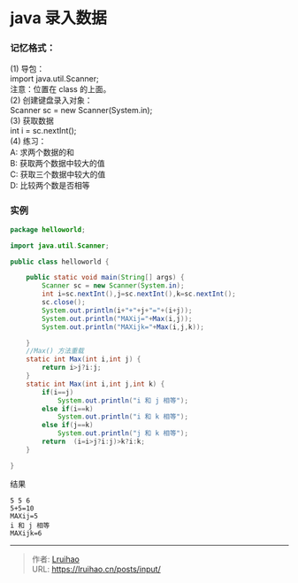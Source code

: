 # java 录入数据

### 记忆格式：
(1) 导包：  
	import java.util.Scanner;  
	注意：位置在 class 的上面。  
(2) 创建键盘录入对象：  
	Scanner sc = new Scanner(System.in);  
(3) 获取数据    
	int i = sc.nextInt();  
(4) 练习：  
	A: 求两个数据的和  
	B: 获取两个数据中较大的值  
	C: 获取三个数据中较大的值  
	D: 比较两个数是否相等  

### 实例

```java
package helloworld;

import java.util.Scanner;

public class helloworld {

	public static void main(String[] args) {
		Scanner sc = new Scanner(System.in);
		int i=sc.nextInt(),j=sc.nextInt(),k=sc.nextInt();
		sc.close();
		System.out.println(i+"+"+j+"="+(i+j));
		System.out.println("MAXij="+Max(i,j));
		System.out.println("MAXijk="+Max(i,j,k));

	}
	//Max() 方法重载
	static int Max(int i,int j) {
		return i>j?i:j;
	}
	static int Max(int i,int j,int k) {	
		if(i==j)
			System.out.println("i 和 j 相等");
		else if(i==k)
			System.out.println("i 和 k 相等");
		else if(j==k)
			System.out.println("j 和 k 相等");
		return  (i=i>j?i:j)>k?i:k;
	}

}
```

结果
```
5 5 6
5+5=10
MAXij=5
i 和 j 相等
MAXijk=6
```

---

> 作者: [Lruihao](https://github.com/Lruihao)  
> URL: https://lruihao.cn/posts/input/  

